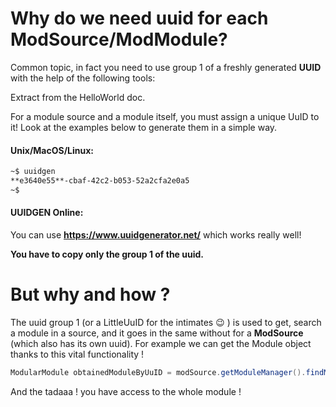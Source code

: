 # Why do we need uuid for each ModSource/ModModule?
Common topic, in fact you need to use group 1 of a freshly generated **UUID** with the help of the following tools: 

Extract from the HelloWorld doc.

For a module source and a module itself, you must assign a unique UuID to it! Look at the examples below to generate them in a simple way.   
#### Unix/MacOS/Linux:

```bash
~$ uuidgen
**e3640e55**-cbaf-42c2-b053-52a2cfa2e0a5
~$
```

#### UUIDGEN Online: 
You can use **https://www.uuidgenerator.net/** which works really well!

**You have to copy only the group 1 of the uuid.**    

# But why and how ?

The uuid group 1 (or a LittleUuID for the intimates 😉 ) is used to get, search a module in a source, and it goes in the same without for a **ModSource** (which also has its own uuid).
For example we can get the Module object thanks to this vital functionality !

```java
ModularModule obtainedModuleByUuID = modSource.getModuleManager().findModuleByUuiD("160a3820");
```

And the tadaaa ! you have access to the whole module ! 
